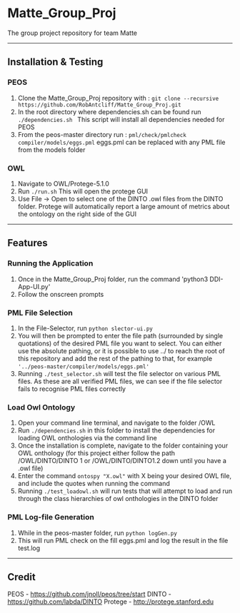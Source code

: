 # Matte_Group_Proj
The group project repository for team Matte

---
## Installation & Testing
### PEOS
1. Clone the Matte_Group_Proj repository with : `git clone --recursive https://github.com/RobAntcliff/Matte_Group_Proj.git`
1. In the root directory where dependencies.sh can be found run `./dependencies.sh ` This script will install all dependencies needed for PEOS
1. From the peos-master directory run : `pml/check/pmlcheck compiler/models/eggs.pml` eggs.pml can be replaced with any PML file from the models folder

### OWL
1. Navigate to OWL/Protege-5.1.0
1. Run `./run.sh` This will open the protege GUI
1. Use File -> Open to select one of the DINTO .owl files from the DINTO folder. Protege will automatically report a large amount of metrics about the ontology on the right side of the GUI

---
## Features

### Running the Application
1. Once in the Matte_Group_Proj folder, run the command 'python3 DDI-App-UI.py'
2. Follow the onscreen prompts

### PML File Selection

1. In the File-Selector, run `python slector-ui.py`
2. You will then be prompted to enter the file path (surrounded by single quotations) of the desired PML file you want to select. You can either use the absolute pathing, or it is possible to use ../ to reach the root of this repository and add the rest of the pathing to that, for example `'../peos-master/compiler/models/eggs.pml'`
1. Running `./test_selector.sh` will test the file selector on various PML files. As these are all verified PML files, we can see if the file selector fails to recognise PML files correctly

### Load Owl Ontology
1. Open your command line terminal, and navigate to the folder /OWL
2. Run `./dependencies.sh` in this folder to install the dependencies for loading OWL onthologies via the command line
3. Once the installation is complete, navigate to  the folder containing your OWL onthology (for this project either follow the path /OWL/DINTO/DINTO 1 or /OWL/DINTO/DINTO1.2 down until you have a .owl file)
4. Enter the command `ontospy "X.owl"` with X being your desired OWL file, and include the quotes when running the command
1. Running `./test_loadowl.sh` will run tests that will attempt to load and run through the class hierarchies of owl onthologies in the DINTO folder

### PML Log-file Generation
1. While in the peos-master folder, run `python logGen.py`
1. This will run PML check on the fill eggs.pml and log the result in the file test.log

 ---

## Credit
PEOS - https://github.com/jnoll/peos/tree/start
DINTO - https://github.com/labda/DINTO
Protege - http://protege.stanford.edu
